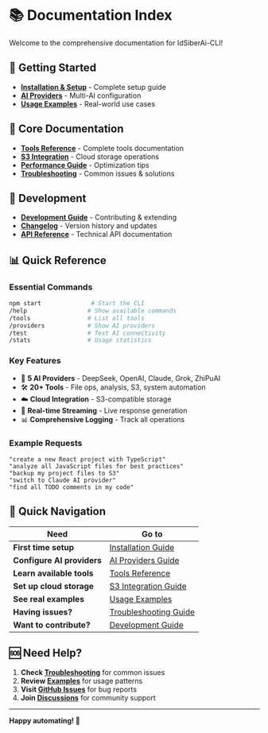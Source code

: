 # 📚 Documentation Index

Welcome to the comprehensive documentation for IdSiberAi-CLI!

## 🚀 Getting Started

- **[Installation & Setup](./INSTALLATION.md)** - Complete setup guide
- **[AI Providers](./AI_PROVIDERS.md)** - Multi-AI configuration
- **[Usage Examples](./EXAMPLES.md)** - Real-world use cases

## 📖 Core Documentation

- **[Tools Reference](./TOOLS.md)** - Complete tools documentation
- **[S3 Integration](./S3_GUIDE.md)** - Cloud storage operations
- **[Performance Guide](./PERFORMANCE.md)** - Optimization tips
- **[Troubleshooting](./TROUBLESHOOTING.md)** - Common issues & solutions

## 🔧 Development

- **[Development Guide](./DEVELOPMENT.md)** - Contributing & extending
- **[Changelog](./CHANGELOG.md)** - Version history and updates
- **[API Reference](./API.md)** - Technical API documentation

## 📊 Quick Reference

### Essential Commands
```bash
npm start              # Start the CLI
/help                 # Show available commands
/tools                # List all tools
/providers            # Show AI providers
/test                 # Test AI connectivity
/stats                # Usage statistics
```

### Key Features
- 🤖 **5 AI Providers** - DeepSeek, OpenAI, Claude, Grok, ZhiPuAI
- 🛠️ **20+ Tools** - File ops, analysis, S3, system automation
- ☁️ **Cloud Integration** - S3-compatible storage
- 🌊 **Real-time Streaming** - Live response generation
- 📊 **Comprehensive Logging** - Track all operations

### Example Requests
```
"create a new React project with TypeScript"
"analyze all JavaScript files for best practices"
"backup my project files to S3"
"switch to Claude AI provider"
"find all TODO comments in my code"
```

## 🎯 Quick Navigation

| Need | Go to |
|------|-------|
| **First time setup** | [Installation Guide](./INSTALLATION.md) |
| **Configure AI providers** | [AI Providers Guide](./AI_PROVIDERS.md) |
| **Learn available tools** | [Tools Reference](./TOOLS.md) |
| **Set up cloud storage** | [S3 Integration Guide](./S3_GUIDE.md) |
| **See real examples** | [Usage Examples](./EXAMPLES.md) |
| **Having issues?** | [Troubleshooting Guide](./TROUBLESHOOTING.md) |
| **Want to contribute?** | [Development Guide](./DEVELOPMENT.md) |

## 🆘 Need Help?

1. **Check [Troubleshooting](./TROUBLESHOOTING.md)** for common issues
2. **Review [Examples](./EXAMPLES.md)** for usage patterns
3. **Visit [GitHub Issues](https://github.com/your-repo/issues)** for bug reports
4. **Join [Discussions](https://github.com/your-repo/discussions)** for community support

---

**Happy automating! 🚀**
